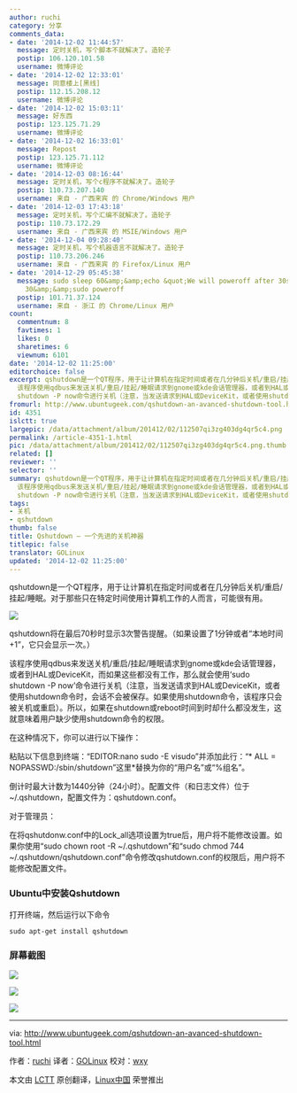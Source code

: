 ```yaml
---
author: ruchi
category: 分享
comments_data:
- date: '2014-12-02 11:44:57'
  message: 定时关机，写个脚本不就解决了。造轮子
  postip: 106.120.101.58
  username: 微博评论
- date: '2014-12-02 12:33:01'
  message: 同意楼上[黑线]
  postip: 112.15.208.12
  username: 微博评论
- date: '2014-12-02 15:03:11'
  message: 好东西
  postip: 123.125.71.29
  username: 微博评论
- date: '2014-12-02 16:33:01'
  message: Repost
  postip: 123.125.71.112
  username: 微博评论
- date: '2014-12-03 08:16:44'
  message: 定时关机，写个c程序不就解决了。造轮子
  postip: 110.73.207.140
  username: 来自 - 广西来宾 的 Chrome/Windows 用户
- date: '2014-12-03 17:43:18'
  message: 定时关机，写个汇编不就解决了。造轮子
  postip: 110.73.172.29
  username: 来自 - 广西来宾 的 MSIE/Windows 用户
- date: '2014-12-04 09:28:40'
  message: 定时关机，写个机器语言不就解决了。造轮子
  postip: 110.73.206.246
  username: 来自 - 广西来宾 的 Firefox/Linux 用户
- date: '2014-12-29 05:45:38'
  message: sudo sleep 60&amp;&amp;echo &quot;We will poweroff after 30s!&quot;&amp;&amp;sleep
    30&amp;&amp;sudo poweroff
  postip: 101.71.37.124
  username: 来自 - 浙江 的 Chrome/Linux 用户
count:
  commentnum: 8
  favtimes: 1
  likes: 0
  sharetimes: 6
  viewnum: 6101
date: '2014-12-02 11:25:00'
editorchoice: false
excerpt: qshutdown是一个QT程序，用于让计算机在指定时间或者在几分钟后关机/重启/挂起/睡眠。对于那些只在特定时间使用计算机工作的人而言，可能很有用。  qshutdown将在最后70秒时显示3次警告提醒。（如果设置了1分钟或者本地时间+1，它只会显示一次。）
  该程序使用qdbus来发送关机/重启/挂起/睡眠请求到gnome或kde会话管理器，或者到HAL或DeviceKit，而如果这些都没有工作，那么就会使用sudo
  shutdown -P now命令进行关机（注意，当发送请求到HAL或DeviceKit，或者使用shutdown命令时，会话不会被保存。如果使用shutdown命令，该程序只会被关机
fromurl: http://www.ubuntugeek.com/qshutdown-an-avanced-shutdown-tool.html
id: 4351
islctt: true
largepic: /data/attachment/album/201412/02/112507qi3zg403dg4qr5c4.png
permalink: /article-4351-1.html
pic: /data/attachment/album/201412/02/112507qi3zg403dg4qr5c4.png.thumb.jpg
related: []
reviewer: ''
selector: ''
summary: qshutdown是一个QT程序，用于让计算机在指定时间或者在几分钟后关机/重启/挂起/睡眠。对于那些只在特定时间使用计算机工作的人而言，可能很有用。  qshutdown将在最后70秒时显示3次警告提醒。（如果设置了1分钟或者本地时间+1，它只会显示一次。）
  该程序使用qdbus来发送关机/重启/挂起/睡眠请求到gnome或kde会话管理器，或者到HAL或DeviceKit，而如果这些都没有工作，那么就会使用sudo
  shutdown -P now命令进行关机（注意，当发送请求到HAL或DeviceKit，或者使用shutdown命令时，会话不会被保存。如果使用shutdown命令，该程序只会被关机
tags:
- 关机
- qshutdown
thumb: false
title: Qshutdown – 一个先进的关机神器
titlepic: false
translator: GOLinux
updated: '2014-12-02 11:25:00'
---
```


qshutdown是一个QT程序，用于让计算机在指定时间或者在几分钟后关机/重启/挂起/睡眠。对于那些只在特定时间使用计算机工作的人而言，可能很有用。


![](/data/attachment/album/201412/02/112507qi3zg403dg4qr5c4.png)


qshutdown将在最后70秒时显示3次警告提醒。（如果设置了1分钟或者“本地时间+1”，它只会显示一次。）


该程序使用qdbus来发送关机/重启/挂起/睡眠请求到gnome或kde会话管理器，或者到HAL或DeviceKit，而如果这些都没有工作，那么就会使用‘sudo shutdown -P now’命令进行关机（注意，当发送请求到HAL或DeviceKit，或者使用shutdown命令时，会话不会被保存。如果使用shutdown命令，该程序只会被关机或重启）。所以，如果在shutdown或reboot时间到时却什么都没发生，这就意味着用户缺少使用shutdown命令的权限。


在这种情况下，你可以进行以下操作：


粘贴以下信息到终端：“EDITOR:nano sudo -E visudo”并添加此行：“\* ALL = NOPASSWD:/sbin/shutdown”这里\*替换为你的“用户名”或“%组名”。


倒计时最大计数为1440分钟（24小时）。配置文件（和日志文件）位于~/.qshutdown，配置文件为：qshutdown.conf。


对于管理员：


在将qshutdonw.conf中的Lock\_all选项设置为true后，用户将不能修改设置。如果你使用“sudo chown root -R ~/.qshutdown”和“sudo chmod 744 ~/.qshutdown/qshutdown.conf”命令修改qshutdown.conf的权限后，用户将不能修改配置文件。


### Ubuntu中安装Qshutdown


打开终端，然后运行以下命令



```
sudo apt-get install qshutdown

```

### 屏幕截图


![](/data/attachment/album/201412/02/112509lgae532eajy2zjd4.png)


![](/data/attachment/album/201412/02/112511javmwnjizcwjjdbt.png)


![](/data/attachment/album/201412/02/112513z0sssxto6xgo6bm6.png)




---


via: <http://www.ubuntugeek.com/qshutdown-an-avanced-shutdown-tool.html>


作者：[ruchi](http://www.ubuntugeek.com/author/ubuntufix) 译者：[GOLinux](https://github.com/GOLinux) 校对：[wxy](https://github.com/wxy)


本文由 [LCTT](https://github.com/LCTT/TranslateProject) 原创翻译，[Linux中国](http://linux.cn/) 荣誉推出